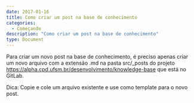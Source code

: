 ```yaml
---
date: 2017-01-16
title: Como criar um post na base de conhecimento
categories:
  - Começando
description: "Como criar um post na base de conhecimento"
type: Document
---
```

Para criar um novo post na base de conhecimento, é preciso apenas criar um novo arquivo com a extensão .md na pasta src/_posts do projeto https://alpha.cpd.ufsm.br/desenvolvimento/knowledge-base que está no GitLab.

Dica: Copie e cole um arquivo existente e use como template para o novo post.


